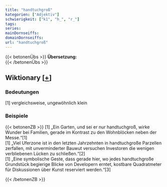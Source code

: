 ```yaml
---
title: "handtuchgroß"
kategorien: ["Adjektiv"]
schwierigkeit: ["k1", "h_", "r_"]
tags:
series:
mainDornseiffs:
domainDornseiffs:
url: "handtuchgroß"
---
```


{{< betonenÜbs >}}
**Übersetzung:**  
{{< /betonenÜbs >}}

## Wiktionary [[+](https://de.wiktionary.org/wiki/handtuchgroß)]

### Bedeutungen
[1] vergleichsweise, ungewöhnlich klein  

### Beispiele
{{< betonenZB >}}
[1] „Ein Garten, und sei er nur handtuchgroß, wirke Wunder bei Familien, gerade im Kontrast zu den Wohnblöcken neben der Messe.“[1]  
[1] „Viel Uferzone ist in den letzten Jahrzehnten in handtuchgroße Parzellen zerfallen, mit unverminderter Bauwut versuchen Investoren die wenigen verbliebenen Lücken zu schließen.“[2]  
[1] „Eine symbolische Geste, dass gerade hier, wo jedes handtuchgroße Grundstück begierige Blicke von Developern erntet, kostbare Quadratmeter für Diskussionen über Kunst reserviert werden.“[3]  

{{< /betonenZB >}}

